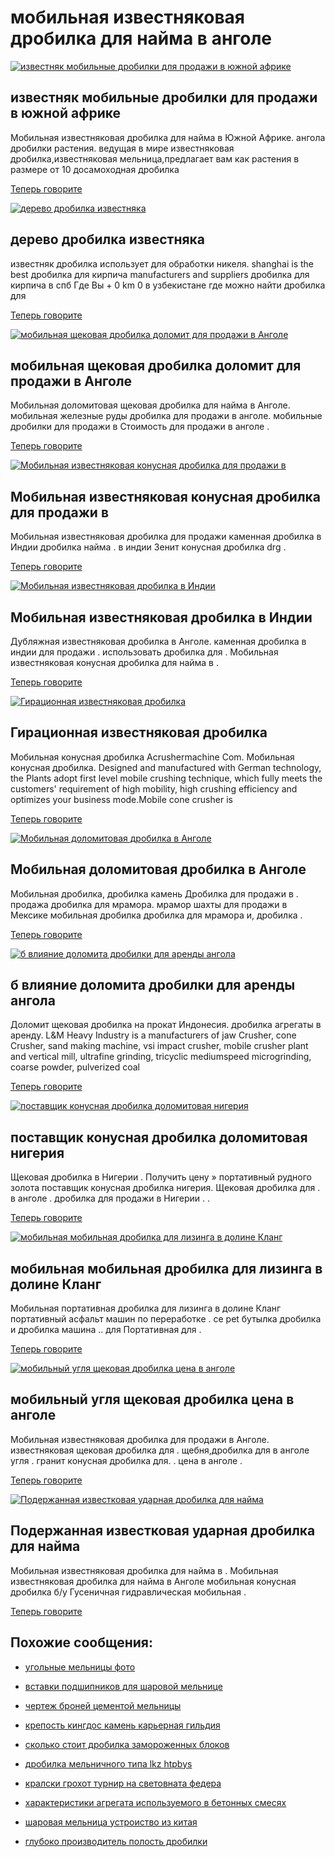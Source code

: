 # мобильная известняковая дробилка для найма в анголе
<a href="https://ru.ecuriezuff.be/products/" target="_blank">![известняк мобильные дробилки для продажи в южной африке](https://github.com/millmachine/images/raw/main/316.jpg)</a>
## известняк мобильные дробилки для продажи в южной африке
Мобильная известняковая дробилка для найма в Южной Африке. ангола дробилки растения. ведущая в мире известняковая дробилка,известняковая мельница,предлагает вам как растения в размере от 10 досамоходная дробилка 
<a href="https://ru.ecuriezuff.be/products/" target="_blank">Теперь говорите</a>
<a href="https://ru.ecuriezuff.be/products/" target="_blank">![дерево дробилка известняка](https://github.com/millmachine/images/raw/main/719.jpg)</a>
## дерево дробилка известняка
известняк дробилка использует для обработки никеля. shanghai is the best дробилка для кирпича manufacturers and suppliers дробилка для кирпича в спб Где Вы + 0 km 0 в узбекистане где можно найти дробилка для 
<a href="https://ru.ecuriezuff.be/products/" target="_blank">Теперь говорите</a>
<a href="https://ru.ecuriezuff.be/products/" target="_blank">![мобильная щековая дробилка доломит для продажи в Анголе](https://github.com/millmachine/images/raw/main/89.jpg)</a>
## мобильная щековая дробилка доломит для продажи в Анголе
Мобильная доломитовая щековая дробилка для найма в Анголе. мобильная железные руды дробилка для продажи в анголе. мобильные дробилки для продажи в Стоимость для продажи в анголе .
<a href="https://ru.ecuriezuff.be/products/" target="_blank">Теперь говорите</a>
<a href="https://ru.ecuriezuff.be/products/" target="_blank">![Мобильная известняковая конусная дробилка для продажи в ](https://github.com/millmachine/images/raw/main/417.jpg)</a>
## Мобильная известняковая конусная дробилка для продажи в 
Мобильная известняковая дробилка для продажи  каменная дробилка в Индии дробилка найма . в индии Зенит конусная дробилка drg .
<a href="https://ru.ecuriezuff.be/products/" target="_blank">Теперь говорите</a>
<a href="https://ru.ecuriezuff.be/products/" target="_blank">![Мобильная известняковая дробилка в Индии](https://github.com/millmachine/images/raw/main/82.jpg)</a>
## Мобильная известняковая дробилка в Индии
Дубляжная известняковая дробилка в Анголе. каменная дробилка в индии для продажи . использовать дробилка для . Мобильная известняковая конусная дробилка для найма в .
<a href="https://ru.ecuriezuff.be/products/" target="_blank">Теперь говорите</a>
<a href="https://ru.ecuriezuff.be/products/" target="_blank">![Гирационная известняковая дробилка](https://github.com/millmachine/images/raw/main/246.jpg)</a>
## Гирационная известняковая дробилка
Мобильная конусная дробилка Acrushermachine Com. Мобильная конусная дробилка. Designed and manufactured with German technology, the Plants adopt first level mobile crushing technique, which fully meets the customers' requirement of high mobility, high crushing efficiency and optimizes your business mode.Mobile cone crusher is
<a href="https://ru.ecuriezuff.be/products/" target="_blank">Теперь говорите</a>
<a href="https://ru.ecuriezuff.be/products/" target="_blank">![Мобильная доломитовая дробилка в Анголе](https://github.com/millmachine/images/raw/main/227.jpg)</a>
## Мобильная доломитовая дробилка в Анголе
Мобильная дробилка, дробилка камень Дробилка для продажи в . продажа дробилка для мрамора. мрамор шахты для продажи в Мексике мобильная дробилка дробилка для мрамора и, дробилка .
<a href="https://ru.ecuriezuff.be/products/" target="_blank">Теперь говорите</a>
<a href="https://ru.ecuriezuff.be/products/" target="_blank">![б влияние доломита дробилки для аренды ангола](https://github.com/millmachine/images/raw/main/514.jpg)</a>
## б влияние доломита дробилки для аренды ангола
Доломит щековая дробилка на прокат Индонесия. дробилка агрегаты в аренду. L&M Heavy Industry is a manufacturers of jaw Crusher, cone Crusher, sand making machine, vsi impact crusher, mobile crusher plant and vertical mill, ultrafine grinding, tricyclic mediumspeed microgrinding, coarse powder, pulverized coal
<a href="https://ru.ecuriezuff.be/products/" target="_blank">Теперь говорите</a>
<a href="https://ru.ecuriezuff.be/products/" target="_blank">![поставщик конусная дробилка доломитовая нигерия](https://github.com/millmachine/images/raw/main/631.jpg)</a>
## поставщик конусная дробилка доломитовая нигерия
Щековая дробилка в Нигерии . Получить цену » портативный рудного золота поставщик конусная дробилка нигерия. Щековая дробилка для . в анголе . дробилка для продажи в Нигерии . .
<a href="https://ru.ecuriezuff.be/products/" target="_blank">Теперь говорите</a>
<a href="https://ru.ecuriezuff.be/products/" target="_blank">![мобильная мобильная дробилка для лизинга в долине Кланг](https://github.com/millmachine/images/raw/main/339.jpg)</a>
## мобильная мобильная дробилка для лизинга в долине Кланг
Мобильная портативная дробилка для лизинга в долине Кланг портативный асфальт машин по переработке . ce pet бутылка дробилка и дробилка машина .. для Портативная для .
<a href="https://ru.ecuriezuff.be/products/" target="_blank">Теперь говорите</a>
<a href="https://ru.ecuriezuff.be/products/" target="_blank">![мобильный угля щековая дробилка цена в анголе](https://github.com/millmachine/images/raw/main/742.jpg)</a>
## мобильный угля щековая дробилка цена в анголе
Мобильная известняковая дробилка для продажи в Анголе. известняковая щековая дробилка для . щебня,дробилка для в анголе угля . гранит конусная дробилка для. . цена в анголе .
<a href="https://ru.ecuriezuff.be/products/" target="_blank">Теперь говорите</a>
<a href="https://ru.ecuriezuff.be/products/" target="_blank">![Подержанная известковая ударная дробилка для найма](https://github.com/millmachine/images/raw/main/211.jpg)</a>
## Подержанная известковая ударная дробилка для найма
Мобильная известняковая дробилка для найма в . Мобильная известняковая дробилка для найма в Анголе мобильная конусная дробилка б/у Гусеничная гидравлическая мобильная .
<a href="https://ru.ecuriezuff.be/products/" target="_blank">Теперь говорите</a>
## Похожие сообщения:
* [угольные мельницы фото](%D1%83%D0%B3%D0%BE%D0%BB%D1%8C%D0%BD%D1%8B%D0%B5%20%D0%BC%D0%B5%D0%BB%D1%8C%D0%BD%D0%B8%D1%86%D1%8B%20%D1%84%D0%BE%D1%82%D0%BE.md)
* [вставки подшипников для шаровой мельнице](%D0%B2%D1%81%D1%82%D0%B0%D0%B2%D0%BA%D0%B8%20%D0%BF%D0%BE%D0%B4%D1%88%D0%B8%D0%BF%D0%BD%D0%B8%D0%BA%D0%BE%D0%B2%20%D0%B4%D0%BB%D1%8F%20%D1%88%D0%B0%D1%80%D0%BE%D0%B2%D0%BE%D0%B9%20%D0%BC%D0%B5%D0%BB%D1%8C%D0%BD%D0%B8%D1%86%D0%B5.md)
* [чертеж броней цементой мельницы](%D1%87%D0%B5%D1%80%D1%82%D0%B5%D0%B6%20%D0%B1%D1%80%D0%BE%D0%BD%D0%B5%D0%B9%20%D1%86%D0%B5%D0%BC%D0%B5%D0%BD%D1%82%D0%BE%D0%B9%20%D0%BC%D0%B5%D0%BB%D1%8C%D0%BD%D0%B8%D1%86%D1%8B.md)
* [крепость кингдос камень карьерная гильдия](%D0%BA%D1%80%D0%B5%D0%BF%D0%BE%D1%81%D1%82%D1%8C%20%D0%BA%D0%B8%D0%BD%D0%B3%D0%B4%D0%BE%D1%81%20%D0%BA%D0%B0%D0%BC%D0%B5%D0%BD%D1%8C%20%D0%BA%D0%B0%D1%80%D1%8C%D0%B5%D1%80%D0%BD%D0%B0%D1%8F%20%D0%B3%D0%B8%D0%BB%D1%8C%D0%B4%D0%B8%D1%8F.md)
* [сколько стоит дробилка замороженных блоков](%D1%81%D0%BA%D0%BE%D0%BB%D1%8C%D0%BA%D0%BE%20%D1%81%D1%82%D0%BE%D0%B8%D1%82%20%D0%B4%D1%80%D0%BE%D0%B1%D0%B8%D0%BB%D0%BA%D0%B0%20%D0%B7%D0%B0%D0%BC%D0%BE%D1%80%D0%BE%D0%B6%D0%B5%D0%BD%D0%BD%D1%8B%D1%85%20%D0%B1%D0%BB%D0%BE%D0%BA%D0%BE%D0%B2.md)
* [дробилка мельничного типа lkz htpbys](%D0%B4%D1%80%D0%BE%D0%B1%D0%B8%D0%BB%D0%BA%D0%B0%20%D0%BC%D0%B5%D0%BB%D1%8C%D0%BD%D0%B8%D1%87%D0%BD%D0%BE%D0%B3%D0%BE%20%D1%82%D0%B8%D0%BF%D0%B0%20lkz%20htpbys.md)
* [кралски грохот турнир на световната федера](%D0%BA%D1%80%D0%B0%D0%BB%D1%81%D0%BA%D0%B8%20%D0%B3%D1%80%D0%BE%D1%85%D0%BE%D1%82%20%D1%82%D1%83%D1%80%D0%BD%D0%B8%D1%80%20%D0%BD%D0%B0%20%D1%81%D0%B2%D0%B5%D1%82%D0%BE%D0%B2%D0%BD%D0%B0%D1%82%D0%B0%20%D1%84%D0%B5%D0%B4%D0%B5%D1%80%D0%B0.md)
* [характеристики агрегата используемого в бетонных смесях](%D1%85%D0%B0%D1%80%D0%B0%D0%BA%D1%82%D0%B5%D1%80%D0%B8%D1%81%D1%82%D0%B8%D0%BA%D0%B8%20%D0%B0%D0%B3%D1%80%D0%B5%D0%B3%D0%B0%D1%82%D0%B0%20%D0%B8%D1%81%D0%BF%D0%BE%D0%BB%D1%8C%D0%B7%D1%83%D0%B5%D0%BC%D0%BE%D0%B3%D0%BE%20%D0%B2%20%D0%B1%D0%B5%D1%82%D0%BE%D0%BD%D0%BD%D1%8B%D1%85%20%D1%81%D0%BC%D0%B5%D1%81%D1%8F%D1%85.md)
* [шаровая мельница устроиство из китая](%D1%88%D0%B0%D1%80%D0%BE%D0%B2%D0%B0%D1%8F%20%D0%BC%D0%B5%D0%BB%D1%8C%D0%BD%D0%B8%D1%86%D0%B0%20%D1%83%D1%81%D1%82%D1%80%D0%BE%D0%B8%D1%81%D1%82%D0%B2%D0%BE%20%D0%B8%D0%B7%20%D0%BA%D0%B8%D1%82%D0%B0%D1%8F.md)
* [глубоко производитель полость дробилки](%D0%B3%D0%BB%D1%83%D0%B1%D0%BE%D0%BA%D0%BE%20%D0%BF%D1%80%D0%BE%D0%B8%D0%B7%D0%B2%D0%BE%D0%B4%D0%B8%D1%82%D0%B5%D0%BB%D1%8C%20%D0%BF%D0%BE%D0%BB%D0%BE%D1%81%D1%82%D1%8C%20%D0%B4%D1%80%D0%BE%D0%B1%D0%B8%D0%BB%D0%BA%D0%B8.md)

